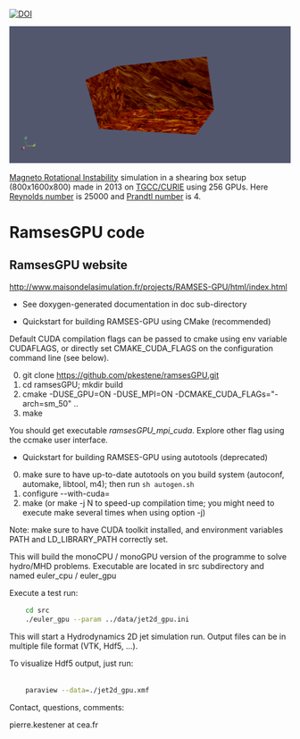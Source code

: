 [![DOI](https://zenodo.org/badge/42436229.svg)](https://zenodo.org/badge/latestdoi/42436229)

![mhd_mri 200x200](https://github.com/pkestene/ramsesGPU/blob/master/doc/mhd_mri_3d_gpu_Pm4_Re25000_double.gif)

[Magneto Rotational Instability](https://en.wikipedia.org/wiki/Magnetorotational_instability) simulation in a shearing box setup (800x1600x800) made in 2013 on [TGCC/CURIE](http://www-hpc.cea.fr/fr/complexe/tgcc-curie.htm) using 256 GPUs. Here [Reynolds number](https://en.wikipedia.org/wiki/Reynolds_number) is 25000 and [Prandtl number](https://en.wikipedia.org/wiki/Prandtl_number) is 4.

# RamsesGPU code

## RamsesGPU website

http://www.maisondelasimulation.fr/projects/RAMSES-GPU/html/index.html

- See doxygen-generated documentation in doc sub-directory

- Quickstart for building RAMSES-GPU using CMake (recommended)

Default CUDA compilation flags can be passed to cmake using env variable CUDAFLAGS, or directly set CMAKE_CUDA_FLAGS on the configuration command line (see below).

0. git clone https://github.com/pkestene/ramsesGPU.git
1. cd ramsesGPU; mkdir build
2. cmake -DUSE_GPU=ON -DUSE_MPI=ON -DCMAKE_CUDA_FLAGs="-arch=sm_50" ..
3. make

You should get executable *ramsesGPU_mpi_cuda*. Explore other flag using the ccmake user interface.

- Quickstart for building RAMSES-GPU using autotools (deprecated)

0. make sure to have up-to-date autotools on you build system (autoconf, automake, libtool, m4); then run `sh autogen.sh`
1. configure --with-cuda=<path to CUDA toolkit root directory> 
2. make (or make -j N to speed-up compilation time; you might need to execute make several times when using option -j)

Note: make sure to have CUDA toolkit installed, and environment variables PATH and LD_LIBRARY_PATH correctly set.

This will build the monoCPU / monoGPU version of the programme to solve hydro/MHD problems. Executable are located in src subdirectory and named euler_cpu / euler_gpu

Execute a test run:
	
```bash
	cd src
	./euler_gpu --param ../data/jet2d_gpu.ini

```

This will start a Hydrodynamics 2D jet simulation run. Output files can be
in multiple file format (VTK, Hdf5, ...).

To visualize Hdf5 output, just run:

``` bash

	paraview --data=./jet2d_gpu.xmf
```


Contact, questions, comments:

pierre.kestener at cea.fr
